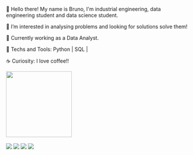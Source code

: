 👋 Hello there! My name is Bruno, I'm industrial engineering, data engineering student and data science student.

👀 I’m interested in analysing problems and looking for solutions solve them!

🔭 Currently working as a Data Analyst.

🔧 Techs and Tools: Python | SQL | 

☕ Curiosity: I love coffee!!

<div>
  <a href="https://github.com/brunodleite">
  <img height="180em" src="https://github-readme-stats.vercel.app/api?username=brunodleite&show_icons=true&theme=dark&include_all_commits=true&count_private=true"/>
</div>
  
<html>
  <br>
  </html>  
  
<div>
  <a href="https://www.linkedin.com/in/brunodsleite/" target="_blank"><img src="https://img.shields.io/badge/-LinkedIn-%230077B5?style=for-the-badge&logo=linkedin&logoColor=white" target="_blank"></a>   
  <a href = "mailto:blleite03@gmail.com"><img src="https://img.shields.io/badge/Gmail-D14836?style=for-the-badge&logo=gmail&logoColor=white" target="_blank"></a>
  <a href="https://www.instagram.com/_brunodleite/" target="_blank"><img src="https://img.shields.io/badge/-Instagram-%23E4405F?style=for-the-badge&logo=instagram&logoColor=white" target="_blank"></a>
  <a href="https://medium.com/@bruno-d-leite" target="_blank"><img src="https://img.shields.io/badge/Medium-12100E?style=for-the-badge&logo=medium&logoColor=white" target="_blank"></a>
</div>
 
